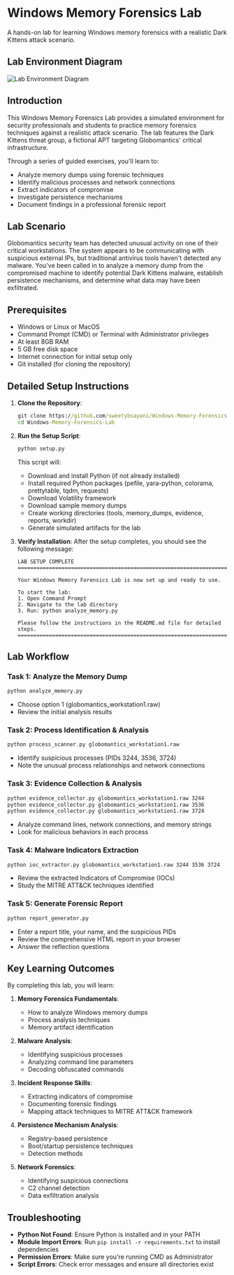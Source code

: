 # Windows Memory Forensics Lab

A hands-on lab for learning Windows memory forensics with a realistic Dark Kittens attack scenario.

## Lab Environment Diagram

![Lab Environment Diagram](https://github.com/sweetybsayani/Windows-Memory-Forensics-Lab/raw/main/lab_diagram.png)

## Introduction

This Windows Memory Forensics Lab provides a simulated environment for security professionals and students to practice memory forensics techniques against a realistic attack scenario. The lab features the Dark Kittens threat group, a fictional APT targeting Globomantics' critical infrastructure.

Through a series of guided exercises, you'll learn to:
- Analyze memory dumps using forensic techniques
- Identify malicious processes and network connections
- Extract indicators of compromise
- Investigate persistence mechanisms
- Document findings in a professional forensic report

## Lab Scenario

Globomantics security team has detected unusual activity on one of their critical workstations. The system appears to be communicating with suspicious external IPs, but traditional antivirus tools haven't detected any malware. You've been called in to analyze a memory dump from the compromised machine to identify potential Dark Kittens malware, establish persistence mechanisms, and determine what data may have been exfiltrated.

## Prerequisites

- Windows or Linux or MacOS 
- Command Prompt (CMD) or Terminal with Administrator privileges
- At least 8GB RAM
- 5 GB free disk space
- Internet connection for initial setup only
- Git installed (for cloning the repository)

## Detailed Setup Instructions

1. **Clone the Repository**:
   ```cmd
   git clone https://github.com/sweetybsayani/Windows-Memory-Forensics-Lab.git
   cd Windows-Memory-Forensics-Lab
   ```

2. **Run the Setup Script**:
   ```cmd
   python setup.py
   ```
   This script will:
   - Download and install Python (if not already installed)
   - Install required Python packages (pefile, yara-python, colorama, prettytable, tqdm, requests)
   - Download Volatility framework
   - Download sample memory dumps
   - Create working directories (tools, memory_dumps, evidence, reports, workdir)
   - Generate simulated artifacts for the lab

3. **Verify Installation**:
   After the setup completes, you should see the following message:
   ```
   LAB SETUP COMPLETE
   ======================================================================
   
   Your Windows Memory Forensics Lab is now set up and ready to use.
   
   To start the lab:
   1. Open Command Prompt
   2. Navigate to the lab directory
   3. Run: python analyze_memory.py
   
   Please follow the instructions in the README.md file for detailed steps.
   ======================================================================
   ```

## Lab Workflow

### Task 1: Analyze the Memory Dump
```cmd
python analyze_memory.py
```
- Choose option 1 (globomantics_workstation1.raw)
- Review the initial analysis results

### Task 2: Process Identification & Analysis
```cmd
python process_scanner.py globomantics_workstation1.raw
```
- Identify suspicious processes (PIDs 3244, 3536, 3724)
- Note the unusual process relationships and network connections

### Task 3: Evidence Collection & Analysis
```cmd
python evidence_collector.py globomantics_workstation1.raw 3244
python evidence_collector.py globomantics_workstation1.raw 3536
python evidence_collector.py globomantics_workstation1.raw 3724
```
- Analyze command lines, network connections, and memory strings
- Look for malicious behaviors in each process

### Task 4: Malware Indicators Extraction
```cmd
python ioc_extractor.py globomantics_workstation1.raw 3244 3536 3724
```
- Review the extracted Indicators of Compromise (IOCs)
- Study the MITRE ATT&CK techniques identified

### Task 5: Generate Forensic Report
```cmd
python report_generator.py
```
- Enter a report title, your name, and the suspicious PIDs
- Review the comprehensive HTML report in your browser
- Answer the reflection questions

## Key Learning Outcomes

By completing this lab, you will learn:

1. **Memory Forensics Fundamentals**:
   - How to analyze Windows memory dumps
   - Process analysis techniques
   - Memory artifact identification

2. **Malware Analysis**:
   - Identifying suspicious processes
   - Analyzing command line parameters
   - Decoding obfuscated commands

3. **Incident Response Skills**:
   - Extracting indicators of compromise
   - Documenting forensic findings
   - Mapping attack techniques to MITRE ATT&CK framework

4. **Persistence Mechanism Analysis**:
   - Registry-based persistence
   - Boot/startup persistence techniques
   - Detection methods

5. **Network Forensics**:
   - Identifying suspicious connections
   - C2 channel detection
   - Data exfiltration analysis

## Troubleshooting

- **Python Not Found**: Ensure Python is installed and in your PATH
- **Module Import Errors**: Run `pip install -r requirements.txt` to install dependencies
- **Permission Errors**: Make sure you're running CMD as Administrator
- **Script Errors**: Check error messages and ensure all directories exist


